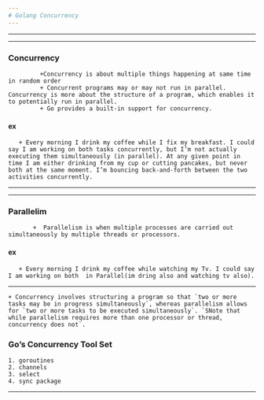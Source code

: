 ```yaml
---
# Golang Concurrency
---
```


---
---
### Concurrency 
             +Concurrency is about multiple things happening at same time in random order
             + Concurrent programs may or may not run in parallel. Concurrency is more about the structure of a program, which enables it to potentially run in parallel.
             + Go provides a built-in support for concurrency.
#### ex
       + Every morning I drink my coffee while I fix my breakfast. I could say I am working on both tasks concurrently, but I’m not actually executing them simultaneously (in parallel). At any given point in time I am either drinking from my cup or cutting pancakes, but never both at the same moment. I’m bouncing back-and-forth between the two activities concurrently.
---
---
### Parallelim
           +  Parallelism is when multiple processes are carried out simultaneously by multiple threads or processors.
#### ex
       + Every morning I drink my coffee while watching my Tv. I could say I am working on both  in Parallel(im dring also and watching tv also).
---

    + Concurrency involves structuring a program so that `two or more tasks may be in progress simultaneously`, whereas parallelism allows for `two or more tasks to be executed simultaneously`. `SNote that while parallelism requires more than one processor or thread, concurrency does not`.
### Go’s Concurrency Tool Set
    1. goroutines
    2. channels
    3. select
    4. sync package
             
---